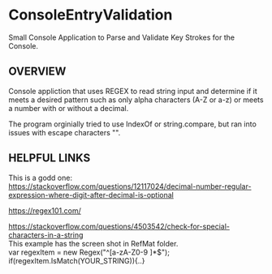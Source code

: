 # ConsoleEntryValidation
Small Console Application to Parse and Validate Key Strokes for the Console.  
  
## OVERVIEW  
Console appliction that uses REGEX to read string input and determine if it meets a desired pattern such as only alpha characters (A-Z or a-z) or meets a number with or without a decimal.  
  
The program orginially tried to use IndexOf or string.compare, but ran into issues with escape characters "\".  
  
## HELPFUL LINKS  
This is a godd one:  
https://stackoverflow.com/questions/12117024/decimal-number-regular-expression-where-digit-after-decimal-is-optional  
  
https://regex101.com/  
  
https://stackoverflow.com/questions/4503542/check-for-special-characters-in-a-string  
This example has the screen shot in RefMat folder.  
var regexItem = new Regex("^[a-zA-Z0-9 ]*$");  
if(regexItem.IsMatch(YOUR_STRING)){..}  
